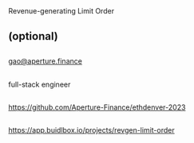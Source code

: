 ## <PROJECT NAME>
Revenue-generating Limit Order

## <YOUR FULL NAME> (optional)

## <Used Email in Buidlbox>
gao@aperture.finance

## <YOUR ROLE ON THE TEAM>
full-stack engineer

## <LINK TO THE PROJECT REPOSITORY>
https://github.com/Aperture-Finance/ethdenver-2023

## <LINK TO BUIDLBOX SUBMISSION>
https://app.buidlbox.io/projects/revgen-limit-order


## <ANY LINKS TO YOUR SOCIALS THAT YOU WANT PEOPLE TO SEE WHO MIGHT COME ACROSS YOUR SUBMISSION IN THE FUTURE>
